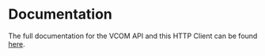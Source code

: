 # Documentation

The full documentation for the VCOM API and this HTTP Client can be found <a href="https://meteocontrol.github.io/vcom-api/">here</a>.
